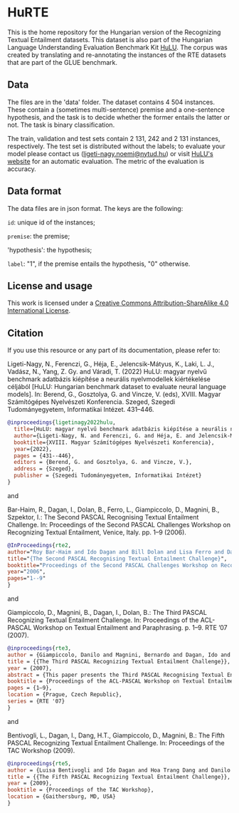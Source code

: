 # HuRTE
This is the home repository for the Hungarian version of the Recognizing Textual Entailment datasets. This dataset is also part of the Hungarian Language Understanding Evaluation Benchmark Kit [HuLU](hulu.nlp.nytud.hu). The corpus was created by translating and re-annotating the instances of the RTE datasets that are part of the GLUE benchmark. 

## Data

The files are in the 'data' folder. The dataset contains 4 504 instances. These contain a (sometimes multi-sentence) premise and a one-sentence hypothesis, and the task is to decide whether the former entails the latter or not. The task is binary classification.

The train, validation and test sets contain 2 131, 242 and 2 131 instances, respectively. The test set is distributed without the labels; to evaluate your model please contact us (ligeti-nagy.noemi@nytud.hu) or visit [HuLU's website](hulu.nytud.hu) for an automatic evaluation. The metric of the evaluation is accuracy.

## Data format

The data files are in json format. The keys are the following:

`id`: unique id of the instances;

`premise`: the premise;

'hypothesis': the hypothesis;

`label`: "1", if the premise entails the hypothesis, "0" otherwise.


## License and usage

This work is licensed under a [Creative Commons Attribution-ShareAlike 4.0 International License](https://creativecommons.org/licenses/by-sa/4.0/).

## Citation

If you use this resource or any part of its documentation, please refer to:

Ligeti-Nagy, N., Ferenczi, G., Héja, E., Jelencsik-Mátyus, K., Laki, L. J., Vadász, N., Yang, Z. Gy. and Váradi, T. (2022) HuLU: magyar nyelvű benchmark adatbázis kiépítése a neurális nyelvmodellek kiértékelése céljából [HuLU: Hungarian benchmark dataset to evaluate neural language models]. In: Berend, G., Gosztolya, G. and Vincze, V. (eds), XVIII. Magyar Számítógépes Nyelvészeti Konferencia. Szeged, Szegedi Tudományegyetem, Informatikai Intézet. 431–446.

```bibtex
@inproceedings{ligetinagy2022hulu,
  title={HuLU: magyar nyelvű benchmark adatbázis kiépítése a neurális nyelvmodellek kiértékelése céljából},
  author={Ligeti-Nagy, N. and Ferenczi, G. and Héja, E. and Jelencsik-Mátyus, K. and Laki, L. J. and Vadász, N. and Yang, Z. Gy. and Váradi, T.},
  booktitle={XVIII. Magyar Számítógépes Nyelvészeti Konferencia},
  year={2022},
  pages = {431--446},
  editors = {Berend, G. and Gosztolya, G. and Vincze, V.},
  address = {Szeged},
  publisher = {Szegedi Tudományegyetem, Informatikai Intézet}
}
```
and 

Bar-Haim, R., Dagan, I., Dolan, B., Ferro, L., Giampiccolo, D., Magnini, B., Szpektor, I.: The Second PASCAL Recognising Textual Entailment Challenge. In: Proceedings of the Second PASCAL Challenges Workshop on Recognizing Textual Entailment, Venice, Italy. pp. 1–9 (2006).

```bibtex
@InProceedings{rte2,
author="Roy Bar-Haim and Ido Dagan and Bill Dolan and Lisa Ferro and Danilo Giampiccolo and Bernardo Magnini and Idan Szpektor",
title="{The Second PASCAL Recognising Textual Entailment Challenge}",
booktitle="Proceedings of the Second PASCAL Challenges Workshop on Recognizing Textual Entailment, Venice, Italy",
year="2006",
pages="1--9"
}
```

and 

Giampiccolo, D., Magnini, B., Dagan, I., Dolan, B.: The Third PASCAL Recognizing Textual Entailment Challenge. In: Proceedings of the ACL-PASCAL Workshop on Textual Entailment and Paraphrasing. p. 1–9. RTE ’07 (2007).

```bibtex
@inproceedings{rte3,
author = {Giampiccolo, Danilo and Magnini, Bernardo and Dagan, Ido and Dolan, Bill},
title = {{The Third PASCAL Recognizing Textual Entailment Challenge}},
year = {2007},
abstract = {This paper presents the Third PASCAL Recognising Textual Entailment Challenge (RTE-3), providing an overview of the dataset creating methodology and the submitted systems. In creating this year's dataset, a number of longer texts were introduced to make the challenge more oriented to realistic scenarios. Additionally, a pool of resources was offered so that the participants could share common tools. A pilot task was also set up, aimed at differentiating unknown entailments from identified contradictions and providing justifications for overall system decisions. 26 participants submitted 44 runs, using different approaches and generally presenting new entailment models and achieving higher scores than in the previous challenges.},
booktitle = {Proceedings of the ACL-PASCAL Workshop on Textual Entailment and Paraphrasing},
pages = {1–9},
location = {Prague, Czech Republic},
series = {RTE '07}
}
```

and 

Bentivogli, L., Dagan, I., Dang, H.T., Giampiccolo, D., Magnini, B.: The Fifth PASCAL Recognizing Textual Entailment Challenge. In: Proceedings of the TAC Workshop (2009).

```bibtex
@inproceedings{rte5,
author = {Luisa Bentivogli and Ido Dagan and Hoa Trang Dang and Danilo Giampiccolo and Bernardo Magnini},
title = {{The Fifth PASCAL Recognizing Textual Entailment Challenge}},
year = {2009},
booktitle = {Proceedings of the TAC Workshop},
location = {Gaithersburg, MD, USA}
}
```
